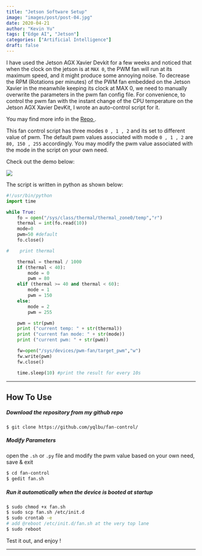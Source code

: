```yaml
---
title: "Jetson Software Setup"
image: "images/post/post-04.jpg"
date: 2020-04-21
author: "Kevin Yu"
tags: ["Edge AI", "Jetson"]
categories: ["Artificial Intelligence"]
draft: false
---
```


I have used the Jetson AGX Xavier Devkit for a few weeks and noticed that when the clock on the jetson is at `MAX 0`, the PWM fan will run at its maximum speed, and it might produce some annoying noise. To decrease the RPM (Rotations per minutes) of the PWM fan embedded on the Jetson Xavier in the meanwhile keeping its clock at MAX 0, we need to manually overwrite the parameters in the pwm fan config file. For convenience, to control the pwm fan with the instant change of the CPU temperature on the Jetson AGX Xavier DevKit, I wrote an auto-control script for it.

You may find more info in the [ Repo ](https://github.com/yqlbu/fan-control).

This fan control script has three modes `0 , 1 , 2` and its set to different value of pwm. The default pwm values associated with mode `0 , 1 , 2` are `80, 150 , 255` accordingly. You may modify the pwm value associated with the mode in the script on your own need.

Check out the demo below:

![](https://objectstorage.ap-tokyo-1.oraclecloud.com/n/nrmjjlvckvsb/b/blog-content-20211009/o/post-04-demo-2048x1152.png)

The script is written in python as shown below:

```python
#!/usr/bin/python
import time

while True:
    fo = open("/sys/class/thermal/thermal_zone0/temp","r")
    thermal = int(fo.read(10))
    mode=0
    pwm=50 #default
    fo.close()

#    print thermal

    thermal = thermal / 1000
    if (thermal < 40):
        mode = 0
        pwm = 80
    elif (thermal >= 40 and thermal < 60):
        mode = 1
        pwm = 150
    else:
        mode = 2
        pwm = 255

    pwm = str(pwm)
    print ("current temp: " + str(thermal))
    print ("current fan mode: " + str(mode))
    print ("current pwm: " + str(pwm))

    fw=open("/sys/devices/pwm-fan/target_pwm","w")
    fw.write(pwm)
    fw.close()

    time.sleep(10) #print the result for every 10s
```

---

## How To Use

##### Download the repository from my github repo

```
$ git clone https://github.com/yqlbu/fan-control/
```

##### Modify Parameters

open the `.sh` or `.py` file and modify the pwm value based on your own need, save & exit

```bash
$ cd fan-control
$ gedit fan.sh
```

##### Run it automatically when the device is booted at startup

```bash
$ sudo chmod +x fan.sh
$ sudo scp fan.sh /etc/init.d
$ sudo crontab -e
# add @reboot /etc/init.d/fan.sh at the very top lane
$ sudo reboot
```

Test it out, and enjoy !

---
